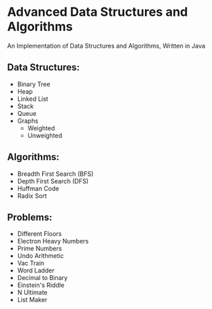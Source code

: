 # Advanced Data Structures and Algorithms
An Implementation of Data Structures and Algorithms, Written in Java

## Data Structures:
- Binary Tree
- Heap
- Linked List
- Stack
- Queue
- Graphs
  - Weighted
  - Unweighted
  
## Algorithms:
- Breadth First Search (BFS)
- Depth First Search (DFS)
- Huffman Code
- Radix Sort

## Problems:
- Different Floors
- Electron Heavy Numbers
- Prime Numbers
- Undo Arithmetic
- Vac Train
- Word Ladder
- Decimal to Binary
- Einstein's Riddle
- N Ultimate
- List Maker
